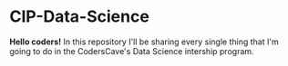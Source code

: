# CIP-Data-Science
**Hello coders!** In this repository I'll be sharing every single thing that I'm going to do in the CodersCave's Data Science intership program.

